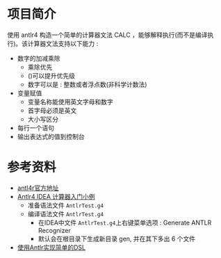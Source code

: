 # 项目简介

使用 antlr4 构造一个简单的计算器文法 CALC ，能够解释执行(而不是编译执行)。该计算器文法支持以下能力 :

- 数字的加减乘除
    - 乘除优先
    - ()可以提升优先级
    - 数字可以是 : 整数或者浮点数(非科学计数法)
- 变量赋值
    - 变量名称能使用英文字母和数字
    - 首字母必须是英文
    - 大小写区分
- 每行一个语句
- 输出表达式的值到控制台


# 参考资料

- [antl4r官方地址](https://www.antlr.org)
- [Antlr4 IDEA 计算器入门小例](https://www.jianshu.com/p/628f2a4eb815)
    - 准备语法文件 `AntlrTest.g4`
    - 编译语法文件 `AntlrTest.g4`
        - 在IDEA中文件 `AntlrTest.g4`上右键菜单选项 : Generate ANTLR Recognizer
        - 默认会在根目录下生成新目录 gen, 并在其下多出 6 个文件
- [使用Antlr实现简单的DSL](https://www.cnblogs.com/haoxinyue/p/4225006.html)